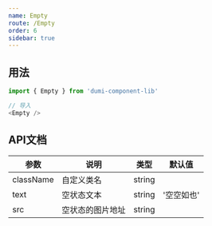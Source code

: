 ```yaml
---
name: Empty
route: /Empty
order: 6
sidebar: true
---
```



## 用法

``` js
import { Empty } from 'dumi-component-lib'

// 导入
<Empty />
```

## API文档
|  参数  |  说明  |  类型  |  默认值  |
|  ---   |  ---  |  ---  |  ---  |
|  className  |  自定义类名  |  string  |  |
|  text  |  空状态文本  |  string  |  '空空如也'  |
|  src  |  空状态的图片地址  |  string  |  | 
